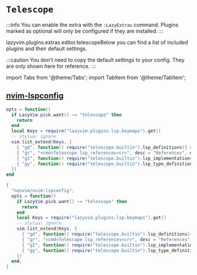 # `Telescope`

<!-- plugins:start -->

:::info
You can enable the extra with the `:LazyExtras` command.
Plugins marked as optional will only be configured if they are installed.
:::

lazyvim.plugins.extras.editor.telescopeBelow you can find a list of included plugins and their default settings.

:::caution
You don't need to copy the default settings to your config.
They are only shown here for reference.
:::

import Tabs from '@theme/Tabs';
import TabItem from '@theme/TabItem';

## [nvim-lspconfig](https://github.com/neovim/nvim-lspconfig)

<Tabs>

<TabItem value="opts" label="Options">

```lua
opts = function()
  if LazyVim.pick.want() ~= "telescope" then
    return
  end
  local Keys = require("lazyvim.plugins.lsp.keymaps").get()
  -- stylua: ignore
  vim.list_extend(Keys, {
    { "gd", function() require("telescope.builtin").lsp_definitions({ reuse_win = true }) end, desc = "Goto Definition", has = "definition" },
    { "gr", "<cmd>Telescope lsp_references<cr>", desc = "References", nowait = true },
    { "gI", function() require("telescope.builtin").lsp_implementations({ reuse_win = true }) end, desc = "Goto Implementation" },
    { "gy", function() require("telescope.builtin").lsp_type_definitions({ reuse_win = true }) end, desc = "Goto T[y]pe Definition" },
  })
end
```

</TabItem>


<TabItem value="code" label="Full Spec">

```lua
{
  "neovim/nvim-lspconfig",
  opts = function()
    if LazyVim.pick.want() ~= "telescope" then
      return
    end
    local Keys = require("lazyvim.plugins.lsp.keymaps").get()
    -- stylua: ignore
    vim.list_extend(Keys, {
      { "gd", function() require("telescope.builtin").lsp_definitions({ reuse_win = true }) end, desc = "Goto Definition", has = "definition" },
      { "gr", "<cmd>Telescope lsp_references<cr>", desc = "References", nowait = true },
      { "gI", function() require("telescope.builtin").lsp_implementations({ reuse_win = true }) end, desc = "Goto Implementation" },
      { "gy", function() require("telescope.builtin").lsp_type_definitions({ reuse_win = true }) end, desc = "Goto T[y]pe Definition" },
    })
  end,
}
```

</TabItem>

</Tabs>

<!-- plugins:end -->
